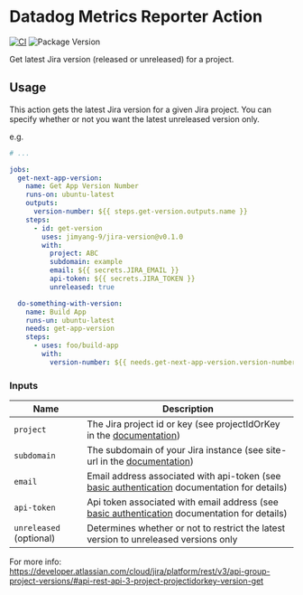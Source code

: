# Datadog Metrics Reporter Action

[![CI](https://github.com/jimyang-9/jira-version/actions/workflows/test.yml/badge.svg)](https://github.com/jimyang-9/jira-version/actions/workflows/test.yml) ![Package Version](https://img.shields.io/github/package-json/v/jimyang-9/jira-version)

Get latest Jira version (released or unreleased) for a project.

## Usage

This action gets the latest Jira version for a given Jira project. You can specify whether or not you want the latest unreleased version only.

e.g.

```yml
# ...

jobs:
  get-next-app-version:
    name: Get App Version Number
    runs-on: ubuntu-latest
    outputs:
      version-number: ${{ steps.get-version.outputs.name }}
    steps:
      - id: get-version
        uses: jimyang-9/jira-version@v0.1.0
        with:
          project: ABC
          subdomain: example
          email: ${{ secrets.JIRA_EMAIL }}
          api-token: ${{ secrets.JIRA_TOKEN }}
          unreleased: true

  do-something-with-version:
    name: Build App
    runs-un: ubuntu-latest
    needs: get-app-version
    steps:
      - uses: foo/build-app
        with:
          version-number: ${{ needs.get-next-app-version.version-number }}
```

### Inputs

| Name                    | Description                                                                                                                                                                |
| ----------------------- | -------------------------------------------------------------------------------------------------------------------------------------------------------------------------- |
| `project`               | The Jira project id or key (see projectIdOrKey in the [documentation](https://developer.atlassian.com/cloud/jira/platform/rest/v3/intro/#version))                         |
| `subdomain`             | The subdomain of your Jira instance (see site-url in the [documentation](https://developer.atlassian.com/cloud/jira/platform/rest/v3/intro/#version))                      |
| `email`                 | Email address associated with api-token (see [basic authentication](https://developer.atlassian.com/server/jira/platform/basic-authentication/) documentation for details) |
| `api-token`             | Api token associated with email address (see [basic authentication](https://developer.atlassian.com/server/jira/platform/basic-authentication/) documentation for details) |
| `unreleased` (optional) | Determines whether or not to restrict the latest version to unreleased versions only                                                                                       |

For more info: https://developer.atlassian.com/cloud/jira/platform/rest/v3/api-group-project-versions/#api-rest-api-3-project-projectidorkey-version-get
